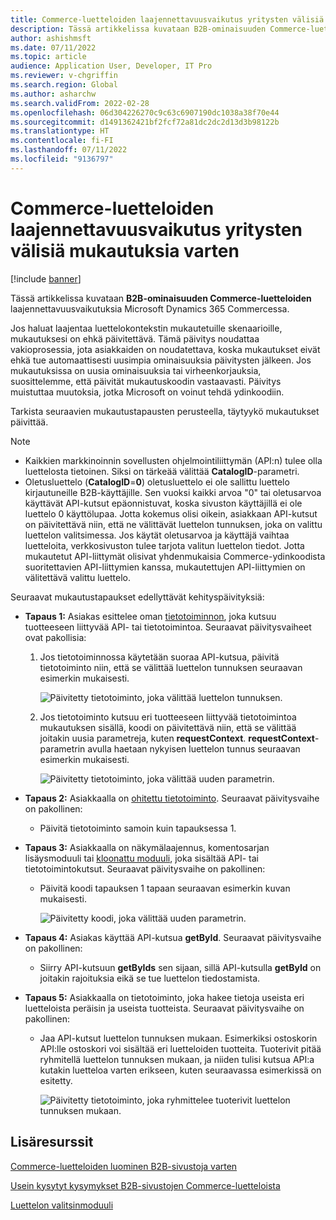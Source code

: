 ```yaml
---
title: Commerce-luetteloiden laajennettavuusvaikutus yritysten välisiä mukautuksia varten
description: Tässä artikkelissa kuvataan B2B-ominaisuuden Commerce-luetteloiden laajennettavuusvaikutuksia Microsoft Dynamics 365 Commercessa.
author: ashishmsft
ms.date: 07/11/2022
ms.topic: article
audience: Application User, Developer, IT Pro
ms.reviewer: v-chgriffin
ms.search.region: Global
ms.author: asharchw
ms.search.validFrom: 2022-02-28
ms.openlocfilehash: 06d304226270c9c63c6907190dc1038a38f70e44
ms.sourcegitcommit: d1491362421bf2fcf72a81dc2dc2d13d3b98122b
ms.translationtype: HT
ms.contentlocale: fi-FI
ms.lasthandoff: 07/11/2022
ms.locfileid: "9136797"
---
```

# <a name="extensibility-impact-of-commerce-catalogs-for-b2b-customizations"></a>Commerce-luetteloiden laajennettavuusvaikutus yritysten välisiä mukautuksia varten

[!include [banner](includes/banner.md)]

Tässä artikkelissa kuvataan **B2B-ominaisuuden Commerce-luetteloiden** laajennettavuusvaikutuksia Microsoft Dynamics 365 Commercessa.

Jos haluat laajentaa luettelokontekstin mukautetuille skenaarioille, mukautuksesi on ehkä päivitettävä. Tämä päivitys noudattaa vakioprosessia, jota asiakkaiden on noudatettava, koska mukautukset eivät ehkä tue automaattisesti uusimpia ominaisuuksia päivitysten jälkeen. Jos mukautuksissa on uusia ominaisuuksia tai virheenkorjauksia, suosittelemme, että päivität mukautuskoodin vastaavasti. Päivitys muistuttaa muutoksia, jotka Microsoft on voinut tehdä ydinkoodiin.

Tarkista seuraavien mukautustapausten perusteella, täytyykö mukautukset päivittää.

> [!NOTE]
> - Kaikkien markkinoinnin sovellusten ohjelmointiliittymän (API:n) tulee olla luettelosta tietoinen. Siksi on tärkeää välittää **CatalogID**-parametri.
> - Oletusluettelo (**CatalogID**=**0**) oletusluettelo ei ole sallittu luettelo kirjautuneille B2B-käyttäjille. Sen vuoksi kaikki arvoa "0" tai oletusarvoa käyttävät API-kutsut epäonnistuvat, koska sivuston käyttäjillä ei ole luettelo 0 käyttölupaa. Jotta kokemus olisi oikein, asiakkaan API-kutsut on päivitettävä niin, että ne välittävät luettelon tunnuksen, joka on valittu luettelon valitsimessa. Jos käytät oletusarvoa ja käyttäjä vaihtaa luetteloita, verkkosivuston tulee tarjota valitun luettelon tiedot. Jotta mukautetut API-liittymät olisivat yhdenmukaisia Commerce-ydinkoodista suoritettavien API-liittymien kanssa, mukautettujen API-liittymien on välitettävä valittu luettelo.

Seuraavat mukautustapaukset edellyttävät kehityspäivityksiä:

- **Tapaus 1:** Asiakas esittelee oman [tietotoiminnon](e-commerce-extensibility/data-actions.md), joka kutsuu tuotteeseen liittyvää API- tai tietotoimintoa. Seuraavat päivitysvaiheet ovat pakollisia:

    1. Jos tietotoiminnossa käytetään suoraa API-kutsua, päivitä tietotoiminto niin, että se välittää luettelon tunnuksen seuraavan esimerkin mukaisesti.

        ![Päivitetty tietotoiminto, joka välittää luettelon tunnuksen.](./media/customization1_a.png)

    1. Jos tietotoiminto kutsuu eri tuotteeseen liittyvää tietotoimintoa mukautuksen sisällä, koodi on päivitettävä niin, että se välittää joitakin uusia parametreja, kuten **requestContext**. **requestContext**-parametrin avulla haetaan nykyisen luettelon tunnus seuraavan esimerkin mukaisesti.

        ![Päivitetty tietotoiminto, joka välittää uuden parametrin.](./media/customization1_b.png)

- **Tapaus 2:** Asiakkaalla on [ohitettu tietotoiminto](e-commerce-extensibility/data-action-overrides.md). Seuraavat päivitysvaihe on pakollinen:

    - Päivitä tietotoiminto samoin kuin tapauksessa 1.

- **Tapaus 3:** Asiakkaalla on näkymälaajennus, komentosarjan lisäysmoduuli tai [kloonattu moduuli](e-commerce-extensibility/modules-overview.md#clone-a-module-library-module), joka sisältää API- tai tietotoimintokutsut. Seuraavat päivitysvaihe on pakollinen:

    - Päivitä koodi tapauksen 1 tapaan seuraavan esimerkin kuvan mukaisesti.

       ![Päivitetty koodi, joka välittää uuden parametrin.](./media/customization3.png)

- **Tapaus 4:** Asiakas käyttää API-kutsua **getById**. Seuraavat päivitysvaihe on pakollinen:

    - Siirry API-kutsuun **getByIds** sen sijaan, sillä API-kutsulla **getById** on joitakin rajoituksia eikä se tue luettelon tiedostamista.

- **Tapaus 5:** Asiakkaalla on tietotoiminto, joka hakee tietoja useista eri luetteloista peräisin ja useista tuotteista. Seuraavat päivitysvaihe on pakollinen:

    - Jaa API-kutsut luettelon tunnuksen mukaan. Esimerkiksi ostoskorin API:lle ostoskori voi sisältää eri luetteloiden tuotteita. Tuoterivit pitää ryhmitellä luettelon tunnuksen mukaan, ja niiden tulisi kutsua API:a kutakin luetteloa varten erikseen, kuten seuraavassa esimerkissä on esitetty.

        ![Päivitetty tietotoiminto, joka ryhmittelee tuoterivit luettelon tunnuksen mukaan.](./media/customization5.png)

## <a name="additional-resources"></a>Lisäresurssit

[Commerce-luetteloiden luominen B2B-sivustoja varten](catalogs-b2b-sites.md)

[Usein kysytyt kysymykset B2B-sivustojen Commerce-luetteloista](catalogs-b2b-sites-FAQ.md)

[Luettelon valitsinmoduuli](catalog-picker.md)
